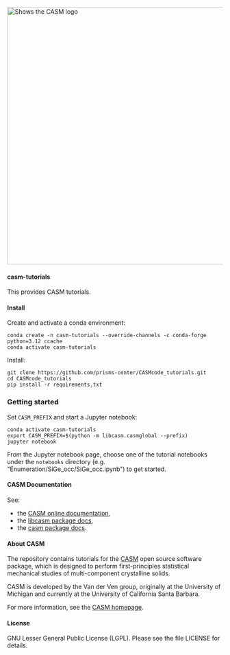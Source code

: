 <img alt="Shows the CASM logo" src="https://raw.githubusercontent.com/prisms-center/CASMcode_global/main/python/doc/_static/logo.svg" width="600" />

#### casm-tutorials

This provides CASM tutorials. 

#### Install

Create and activate a conda environment:

    conda create -n casm-tutorials --override-channels -c conda-forge python=3.12 ccache 
    conda activate casm-tutorials

Install:

    git clone https://github.com/prisms-center/CASMcode_tutorials.git
    cd CASMcode_tutorials
    pip install -r requirements.txt


### Getting started

Set `CASM_PREFIX` and start a Jupyter notebook:

    conda activate casm-tutorials
    export CASM_PREFIX=$(python -m libcasm.casmglobal --prefix)
    jupyter notebook

From the Jupyter notebook page, choose one of the tutorial notebooks under the `notebooks` directory (e.g. "Enumeration/SiGe_occ/SiGe_occ.ipynb") to get started.


#### CASM Documentation

See:

- the [CASM online documentation](https://prisms-center.github.io/CASMcode_docs/),
- the [libcasm package docs](https://prisms-center.github.io/CASMcode_pydocs/libcasm/overview/latest/),
- the [casm package docs](https://prisms-center.github.io/CASMcode_pydocs/casm/overview/latest/).


#### About CASM

The repository contains tutorials for the [CASM](https://prisms-center.github.io/CASMcode_docs/) open source software package, which is designed to perform first-principles statistical mechanical studies of multi-component crystalline solids.

CASM is developed by the Van der Ven group, originally at the University of Michigan and currently at the University of California Santa Barbara.

For more information, see the [CASM homepage](https://prisms-center.github.io/CASMcode_docs/).


#### License

GNU Lesser General Public License (LGPL). Please see the file LICENSE for details.

